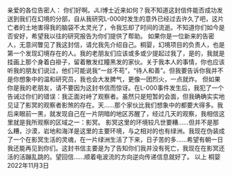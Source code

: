 亲爱的各位告密人：
    你们好啊。JLI博士近来如何？我不知道这封信件能否成功发送到我们在幻境的分部，自从我研究L-000时发生的意外已经过去许久了吧，这片亡者的土地害得我的脑袋不太灵光了，令我忘却了时间的流逝。不知道你们如今是否安好，希望我以往的研究报告为你们提供了帮助。
    如果你是一位新来的告密人，无意间瞥见了我这封信，请允我先介绍自己。桐婴，幻境项目的负责人，也是第一个发现幻境存在的人。我的老朋友们应该或多或少提起过我了，是的，我就是挂画上那个身着白褂子，留着散发红瞳黑发的家伙。关于我本人的事情，你也应该听我的朋友们说过，他们可能说我“一丝不苟”，“待人和善”。但我要告诉你我并不是你想象中的温和研究员，我也会大发脾气，更像一团烈火，一点就炸。
   但如果你是我的老朋友，请不要因为这封书信而惊讶。在L-000事件发生后，我犯了一个告诫过你们的错误：我正面对峙了观察者。虽然只是短暂的会面，但我确确实实地见证了影冥的观察者影煞的存在。天......那个家伙比我们想象中的都要大得多。我后来眼前一黑，就发现自己在一片阴暗的地区苏醒了，经过几天的观察，我相信这里就是我所观察的区域之一：影冥。
   影冥这里的环境较凡世要糟......但并不是那么糟，沙漠，岩地和海洋是这里的主要环境，与之相对的也有绿洲。我现在伪装成了一个在影冥生活的灵魂，在一片绿洲生活了下来，日子苦的多......希望有朝一日我还能再见到你们。这封书信主要是为了告知你们我并没有死亡，我现在在影冥还活的活蹦乱跳的。望回信......顺着电波流的方向逆向传递信息就好了。
以上
桐婴
2022年11月3日
